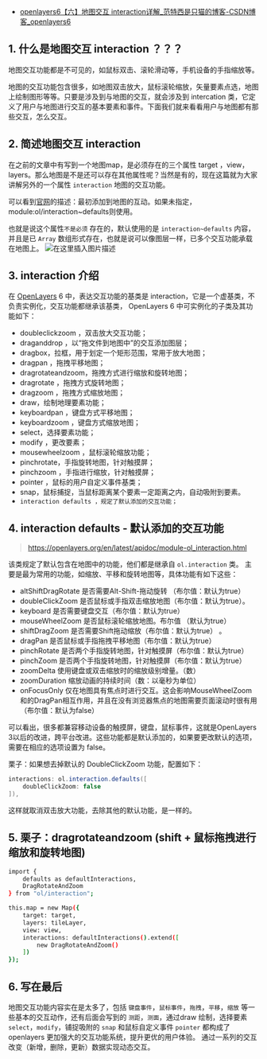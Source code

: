 - [openlayers6【六】地图交互 interaction详解_范特西是只猫的博客-CSDN博客_openlayers6](https://xiehao.blog.csdn.net/article/details/106373522)

## 1. 什么是地图交互 interaction ？？？

地图交互功能都是不可见的，如鼠标双击、滚轮滑动等，手机设备的手指缩放等。

地图的交互功能包含很多，如地图双击放大，鼠标滚轮缩放，矢量要素点选，地图上绘制图形等等。只要是涉及到与地图的交互，就会涉及到 intercation 类，它定义了用户与地图进行交互的基本要素和事件。下面我们就来看看用户与地图都有那些交互，怎么交互。

## 2. 简述地图交互 interaction

在之前的文章中有写到一个地图map，是必须存在的三个属性 target ，view，layers。那么地图是不是还可以存在其他属性呢？当然是有的，现在这篇就为大家讲解另外的一个属性 `interaction` 地图的交互功能。

可以看到[官网](https://openlayers.org/en/latest/apidoc/module-ol_Map-Map.html)的描述：最初添加到地图的互动。如果未指定， module:ol/interaction~defaults则使用。

也就是说这个属性`不是必须` 存在的，默认使用的是 `interaction~defaults` 内容，并且是已 `Array` 数组形式存在，也就是说可以像图层一样，已多个交互功能承载在地图上。
![在这里插入图片描述](https://img-blog.csdnimg.cn/20200605141839203.png?x-oss-process=image/watermark,type_ZmFuZ3poZW5naGVpdGk,shadow_10,text_aHR0cHM6Ly9ibG9nLmNzZG4ubmV0L3FxXzM2NDEwNzk1,size_16,color_FFFFFF,t_70)

## 3. interaction 介绍

在 [OpenLayers](https://so.csdn.net/so/search?q=OpenLayers&spm=1001.2101.3001.7020) 6 中，表达交互功能的基类是 interaction，它是一个虚基类，不负责实例化，交互功能都继承该基类， OpenLayers 6 中可实例化的子类及其功能如下：

- doubleclickzoom ，双击放大交互功能；
- draganddrop ，以“拖文件到地图中”的交互添加图层；
- dragbox，拉框，用于划定一个矩形范围，常用于放大地图；
- dragpan ，拖拽平移地图；
- dragrotateandzoom，拖拽方式进行缩放和旋转地图；
- dragrotate ，拖拽方式旋转地图；
- dragzoom ，拖拽方式缩放地图；
- draw，绘制地理要素功能；
- keyboardpan ，键盘方式平移地图；
- keyboardzoom ，键盘方式缩放地图；
- select，选择要素功能；
- modify ，更改要素；
- mousewheelzoom ，鼠标滚轮缩放功能；
- pinchrotate，手指旋转地图，针对触摸屏；
- pinchzoom ，手指进行缩放，针对触摸屏；
- pointer ，鼠标的用户自定义事件基类；
- snap，鼠标捕捉，当鼠标距离某个要素一定距离之内，自动吸附到要素。
- `interaction defaults ，规定了默认添加的交互功能；`

## 4. interaction defaults - 默认添加的交互功能

> https://openlayers.org/en/latest/apidoc/module-ol_interaction.html

该类规定了默认包含在地图中的功能，他们都是继承自 `ol.interaction` 类。 主要是最为常用的功能，如缩放、平移和旋转地图等，具体功能有如下这些：

- altShiftDragRotate 是否需要Alt-Shift-拖动旋转 （布尔值：默认为true）
- doubleClickZoom 是否鼠标或手指双击缩放地图（布尔值：默认为true）。
- keyboard 是否需要键盘交互（布尔值：默认为true）
- mouseWheelZoom 是否鼠标滚轮缩放地图。布尔值 （默认为true）
- shiftDragZoom 是否需要Shift拖动缩放（布尔值：默认为true） 。
- dragPan 是否鼠标或手指拖拽平移地图（布尔值：默认为true）
- pinchRotate 是否两个手指旋转地图，针对触摸屏（布尔值：默认为true）
- pinchZoom 是否两个手指旋转地图，针对触摸屏（布尔值：默认为true）
- zoomDelta 使用键盘或双击缩放时的缩放级别增量。（数）
- zoomDuration 缩放动画的持续时间（数：以毫秒为单位）
- onFocusOnly 仅在地图具有焦点时进行交互。这会影响MouseWheelZoom和的DragPan相互作用，并且在没有浏览器焦点的地图需要页面滚动时很有用（布尔值：默认为false）

可以看出，很多都兼容移动设备的触摸屏，键盘，鼠标事件，这就是OpenLayers 3以后的改进，跨平台改进。这些功能都是默认添加的，如果要更改默认的选项，需要在相应的选项设置为 false。

栗子：如果想去掉默认的 DoubleClickZoom 功能，配置如下：

```java
interactions: ol.interaction.defaults([
    doubleClickZoom: false
]),
```

这样就取消双击放大功能，去除其他的默认功能，是一样的。

## 5. 栗子：dragrotateandzoom (shift + 鼠标拖拽进行缩放和旋转地图)

```bash
import {
    defaults as defaultInteractions,
    DragRotateAndZoom
} from "ol/interaction";

this.map = new Map({
    target: target,
    layers: tileLayer,
    view: view,
    interactions: defaultInteractions().extend([
        new DragRotateAndZoom()
    ])
});
```

## 6. 写在最后

地图交互功能内容实在是太多了，包括 `键盘事件`，`鼠标事件`，`拖拽`，`平移`，`缩放` 等一些基本的交互动作，还有后面会写到的 `测距`，`测面`，通过draw 绘制，选择要素 `select`，`modify`，铺捉吸附的 `snap` 和鼠标自定义事件 `pointer` 都构成了openlayers 更加强大的交互功能系统，提升更优的用户体验。
通过一系列的交互改变（新增，删除，更新）数据实现动态交互。